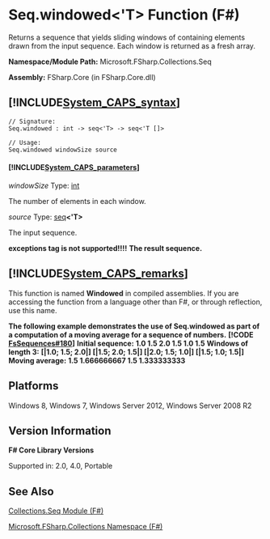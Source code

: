 # Seq.windowed<'T> Function (F#)

Returns a sequence that yields sliding windows of containing elements drawn from the input sequence. Each window is returned as a fresh array.

**Namespace/Module Path:** Microsoft.FSharp.Collections.Seq

**Assembly:** FSharp.Core (in FSharp.Core.dll)


## [!INCLUDE[System_CAPS_syntax](//System/Token/System_CAPS_syntax_md.md)]

```
// Signature:
Seq.windowed : int -> seq<'T> -> seq<'T []>

// Usage:
Seq.windowed windowSize source
```

#### [!INCLUDE[System_CAPS_parameters](//System/Token/System_CAPS_parameters_md.md)]
*windowSize*
Type: [int](http://msdn.microsoft.com/en-us/library/025d5455-3622-4ea5-9573-3ecbd4ee1375)


The number of elements in each window.


*source*
Type: [seq](http://msdn.microsoft.com/en-us/library/2f0c87c6-8a0d-4d33-92a6-10d1d037ce75)**&lt;'T&gt;**


The input sequence.



**exceptions tag is not supported!!!!**
**The result sequence.**
## [!INCLUDE[System_CAPS_remarks](//System/Token/System_CAPS_remarks_md.md)]
This function is named **Windowed** in compiled assemblies. If you are accessing the function from a language other than F#, or through reflection, use this name.

**The following example demonstrates the use of Seq.windowed as part of a computation of a moving average for a sequence of numbers.**
**[!CODE [FsSequences#180](../CodeSnippet/VS_Snippets_Fsharp/fssequences/FSharp/fs/program.fs#180)]**
**Initial sequence:**
**1.0 1.5 2.0 1.5 1.0 1.5**
**Windows of length 3:**
**[|1.0; 1.5; 2.0|] [|1.5; 2.0; 1.5|] [|2.0; 1.5; 1.0|] [|1.5; 1.0; 1.5|]**
**Moving average:**
**1.5 1.666666667 1.5 1.333333333**
## Platforms
Windows 8, Windows 7, Windows Server 2012, Windows Server 2008 R2


## Version Information
**F# Core Library Versions**

Supported in: 2.0, 4.0, Portable




## See Also
[Collections.Seq Module &#40;F&#35;&#41;](Collections.Seq+Module+28%F%2329%.md)

[Microsoft.FSharp.Collections Namespace &#40;F&#35;&#41;](Microsoft.FSharp.Collections+Namespace+28%F%2329%.md)

